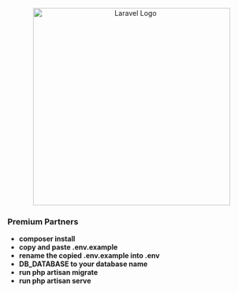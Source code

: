<p align="center"><a href="https://laravel.com" target="_blank"><img src="https://raw.githubusercontent.com/laravel/art/master/logo-lockup/5%20SVG/2%20CMYK/1%20Full%20Color/laravel-logolockup-cmyk-red.svg" width="400" alt="Laravel Logo"></a></p>

### Premium Partners

- **composer install**
- **copy and paste .env.example**
- **rename the copied .env.example into .env**
- **DB_DATABASE to your database name**
- **run php artisan migrate**
- **run php artisan serve**
